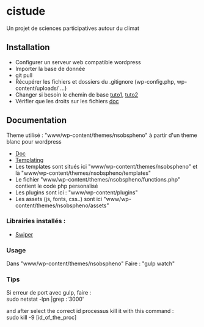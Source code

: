 # cistude  
Un projet de sciences participatives autour du climat  


## Installation  
* Configurer un serveur web compatible wordpress  
* Importer la base de donnée  
* git pull
* Récupérer les fichiers et dossiers du .gitignore (wp-config.php, wp-content/uploads/ ...)  
* Changer si besoin le chemin de base [tuto1](https://codex.wordpress.org/Changing_The_Site_URL), [tuto2](https://coolestguidesontheplanet.com/updating-wordpress-mysql-database-after-moving-to-a-new-url/)  
* Vérifier que les droits sur les fichiers [doc](https://codex.wordpress.org/fr:Modifier_les_Permissions_sur_les_Fichiers)   


## Documentation  
Theme utilisé : "www/wp-content/themes/nsobspheno" à partir d'un theme blanc pour wordpress 
* [Doc](https://roots.io/sage/docs/theme-development-and-building/)  
* [Templating](https://roots.io/sage/docs/theme-templates/)  
* Les templates sont situés ici "www/wp-content/themes/nsobspheno" et là "www/wp-content/themes/nsobspheno/templates"  
* Le fichier "www/wp-content/themes/nsobspheno/functions.php" contient le code php personalisé  
* Les plugins sont ici : "www/wp-content/plugins"
* Les assets (js, fonts, css..) sont ici "www/wp-content/themes/nsobspheno/assets"  


### Librairies installés :  
* [Swiper](http://idangero.us/swiper/#.WZVgS1GrRaQ)  

### Usage  
Dans "www/wp-content/themes/nsobspheno" Faire : "gulp watch" 

### Tips
Si erreur de port avec gulp, faire :  
sudo netstat -lpn |grep :'3000'

and after select the correct id processus kill it with this command :  
sudo kill -9 [id_of_the_proc]
